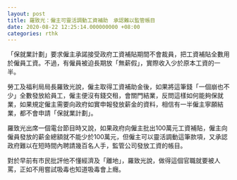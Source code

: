 ```yaml
---
layout: post
title: 羅致光：僱主可靈活調動工資補助　承認難以監管帳目
date: 2020-08-22 12:25:14.000000000 +08:00
categories: rthk
---
```


「保就業計劃」要求僱主承諾接受政府工資補貼期間不會裁員，把工資補貼全數用於僱員工資。不過，有僱員被迫長期放「無薪假」，實際收入少於原本工資的一半。

勞工及福利局局長羅致光說，僱主取得工資補助金後，如果將這筆錢「一個崩也不少」全數發放給員工，僱主便沒有錢交租，會關門結業，反問這樣如何能夠保就業，如果規定僱主需要向政府如實申報發放薪金的資料，相信有一半僱主寧願結業，都不會申請「保就業計劃」。

羅致光出席一個電台節目時又說，如果政府向僱主批出100萬元工資補貼，僱主向僱員發放的薪金總額就不能少於100萬元，但僱主可以靈活調動這筆款項，又承認政府難以在短時間內聘請幾百名人手，監管公司發放工資的帳目。

對於早前有市民批評他不懂經濟及「離地」，羅致光說，做得這個官職就要被人罵，正如不用嘗試吸毒也知道吸毒會上癮。
